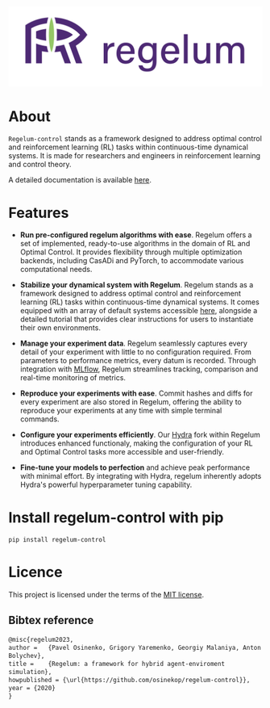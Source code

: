 ![image](./docs/src/gfx/regelum_full_logo.png)

# About

`Regelum-control` stands as a framework designed to address optimal control and reinforcement learning (RL) tasks within continuous-time dynamical systems. It is made for researchers and engineers in reinforcement learning and control theory.

A detailed documentation is available [here](https://regelum.aidynamic.io/).

# Features

- __Run pre-configured regelum algorithms with ease__. Regelum offers a set of implemented, ready-to-use algorithms in the domain of RL and Optimal Control. 
It provides flexibility through multiple optimization backends, including CasADi and PyTorch, to accommodate various computational needs.

-  __Stabilize your dynamical system with Regelum__. Regelum stands as a framework 
designed to address optimal control and reinforcement learning (RL) 
tasks within continuous-time dynamical systems. 
It comes equipped with an array of default systems accessible [here](#), 
alongside a detailed tutorial that provides clear instructions 
for users to instantiate their own environments.

- __Manage your experiment data__. Regelum seamlessly captures
every detail of your experiment with little to no configuration required. 
From parameters to performance metrics, every datum is recorded. Through integration with [MLflow](https://mlflow.org/), 
Regelum streamlines tracking, comparison and real-time monitoring of metrics.

-  __Reproduce your experiments with ease__. Commit hashes and diffs for every experiment are also stored in Regelum, 
offering the ability to reproduce your experiments at any time with simple terminal commands.

-  __Configure your experiments efficiently__. Our [Hydra](https://hydra.cc/) fork within Regelum introduces enhanced functionaly, 
making the configuration of your RL and Optimal Control tasks more accessible and user-friendly.

-  __Fine-tune your models to perfection__ and achieve peak performance with minimal effort. 
By integrating with Hydra, regelum inherently adopts Hydra's powerful hyperparameter tuning capability.

# Install regelum-control with pip

```bash
pip install regelum-control
```

# Licence

This project is licensed under the terms of the [MIT license](./LICENSE).

## Bibtex reference

```
@misc{regelum2023,
author =   {Pavel Osinenko, Grigory Yaremenko, Georgiy Malaniya, Anton Bolychev},
title =    {Regelum: a framework for hybrid agent-enviroment simulation},
howpublished = {\url{https://github.com/osinekop/regelum-control}},
year = {2020}
}
```
